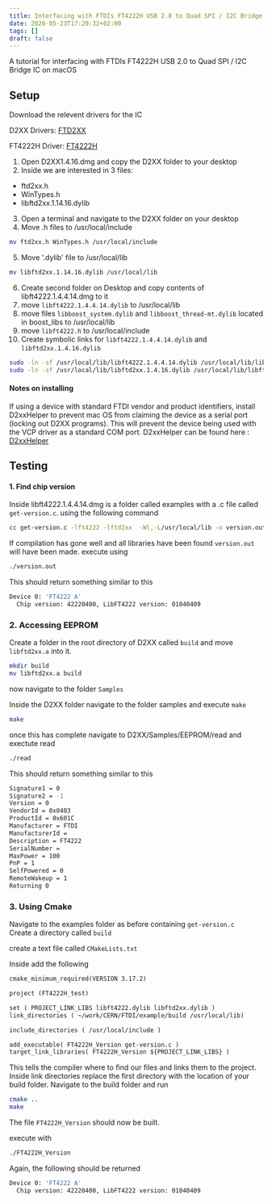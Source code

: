 ```yaml
---
title: Interfacing with FTDIs FT4222H USB 2.0 to Quad SPI / I2C Bridge IC
date: 2020-05-23T17:20:32+02:00
tags: []
draft: false
---
```


A tutorial for interfacing with FTDIs FT4222H USB 2.0 to Quad SPI / I2C Bridge IC on macOS


## Setup

Download the relevent drivers for the IC

D2XX Drivers: <a href=https://www.ftdichip.com/Drivers/D2XX.htm target="_blank">FTD2XX</a>

FT4222H Driver: <a href=https://www.ftdichip.com/Products/ICs/FT4222H.html target="_blank">FT4222H</a>


1. Open D2XX1.4.16.dmg and copy the D2XX folder to your desktop 
2. Inside we are interested in 3 files:

 * ftd2xx.h 
 * WinTypes.h
 * libftd2xx.1.14.16.dylib 

3. Open a terminal and navigate to the D2XX folder on your desktop
4. Move .h files to /usr/local/include 
```bash
mv ftd2xx.h WinTypes.h /usr/local/include 
```
5. Move '.dylib' file to /usr/local/lib
```bash
mv libftd2xx.1.14.16.dylib /usr/local/lib 
```
6. Create second folder on Desktop and copy contents of libft4222.1.4.4.14.dmg to it
7. move ```libft4222.1.4.4.14.dylib``` to /usr/local/lib 
8. move files ```libboost_system.dylib``` and ```libboost_thread-mt.dylib``` located in boost_libs to /usr/local/lib
9. move ```libft4222.h``` to /usr/local/include 
10. Create symbolic links for ```libft4222.1.4.4.14.dylib``` and ```libftd2xx.1.4.16.dylib```
```bash
sudo -ln -sf /usr/local/lib/libft4222.1.4.4.14.dylib /usr/local/lib/libft4222.dylib
sudo -ln -sf /usr/local/lib/libftd2xx.1.4.16.dylib /usr/local/lib/libftd2xx.dylib
```

#### Notes on installing 
If using a device with standard FTDI vendor and product identifiers, install D2xxHelper to prevent mac OS from claiming the device as a serial port (locking out D2XX programs). This will prevent the device being used with the VCP driver as a standard COM port. D2xxHelper can be found here : <a href=https://www.ftdichip.com/Drivers/D2XX/MacOSX/D2xxHelper_v2.0.0.pkg target="_blank">D2xxHelper</a>

## Testing 

#### 1. Find chip version

Inside libft4222.1.4.4.14.dmg is a folder called examples with a .c file called ```get-version.c```.
using the following command 

```bash
cc get-version.c -lft4222 -lftd2xx  -Wl,-L/usr/local/lib -o version.out
```

If compilation has gone well and all libraries have been found ```version.out``` will have been made.
execute using 
```bash 
./version.out
```

This should return something similar to this 
```bash 
Device 0: 'FT4222 A'
  Chip version: 42220400, LibFT4222 version: 01040409
```

### 2. Accessing EEPROM

Create a folder in the root directory of D2XX called ```build``` and move ```libftd2xx.a``` into it.
```bash
mkdir build
mv libftd2xx.a build
```
now navigate to the folder ```Samples```

Inside the D2XX folder navigate to the folder samples and execute ```make```
```bash
make
```

once this has complete navigate to D2XX/Samples/EEPROM/read and exectute read
```bash
./read
```

This should return something similar to this 
```bash
Signature1 = 0
Signature2 = -1
Version = 0
VendorId = 0x0403
ProductId = 0x601C
Manufacturer = FTDI
ManufacturerId =
Description = FT4222
SerialNumber =
MaxPower = 100
PnP = 1
SelfPowered = 0
RemoteWakeup = 1
Returning 0
```
### 3. Using Cmake


Navigate to the examples folder as before containing ```get-version.c```<br>
Create a directory called ```build```



create a text file called ```CMakeLists.txt```

Inside add the following 

```html
cmake_minimum_required(VERSION 3.17.2)

project (FT4222H_test)

set ( PROJECT_LINK_LIBS libft4222.dylib libftd2xx.dylib )
link_directories ( ~/work/CERN/FTDI/example/build /usr/local/lib)

include_directories ( /usr/local/include )

add_executable( FT4222H_Version get-version.c ) 
target_link_libraries( FT4222H_Version ${PROJECT_LINK_LIBS} )
```

This tells the compiler where to find our files and links them to the project.<br>
Inside link directories replace the first directory with the location of your build folder.
Navigate to the build folder and run 

```bash
cmake ..
make
```

The file ``` FT4222H_Version ``` should now be built.

execute with 
```bash
./FT4222H_Version
```

Again, the following should be returned 

```bash
Device 0: 'FT4222 A'
  Chip version: 42220400, LibFT4222 version: 01040409
```














